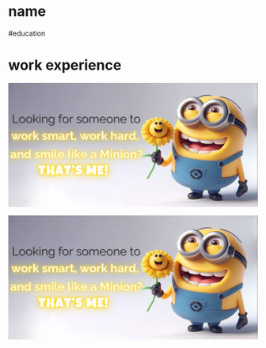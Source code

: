 # name

#education

# work experience


![sdowdkwd](https://github.com/KelvinNguyenOnline/KelvinNguyenOnline.github.io/blob/e562cde157b7ab7cc423ccd5f6a09ef7620bb954/assets/images/final%20minion%20front%20page.png)

![image ddfawff](https://github.com/KelvinNguyenOnline/KelvinNguyenOnline.github.io/blob/a7ce0b137c361d5540bb5119d48ccf7293cd538b/final.png)
